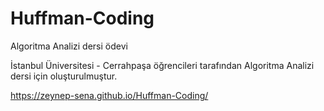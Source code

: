 # Huffman-Coding
Algoritma Analizi dersi ödevi

İstanbul Üniversitesi - Cerrahpaşa öğrencileri tarafından Algoritma Analizi dersi için oluşturulmuştur.

https://zeynep-sena.github.io/Huffman-Coding/
